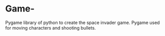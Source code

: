 # Game-
Pygame library of python to create the space invader game. Pygame used for moving characters and shooting bullets.
